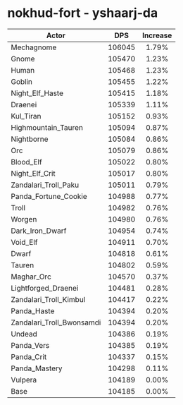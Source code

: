 # nokhud-fort - yshaarj-da
| Actor | DPS | Increase |
|---|:---:|:---:|
|Mechagnome|106045|1.79%|
|Gnome|105470|1.23%|
|Human|105468|1.23%|
|Goblin|105455|1.22%|
|Night_Elf_Haste|105415|1.18%|
|Draenei|105339|1.11%|
|Kul_Tiran|105152|0.93%|
|Highmountain_Tauren|105094|0.87%|
|Nightborne|105084|0.86%|
|Orc|105079|0.86%|
|Blood_Elf|105022|0.80%|
|Night_Elf_Crit|105017|0.80%|
|Zandalari_Troll_Paku|105011|0.79%|
|Panda_Fortune_Cookie|104988|0.77%|
|Troll|104982|0.76%|
|Worgen|104980|0.76%|
|Dark_Iron_Dwarf|104954|0.74%|
|Void_Elf|104911|0.70%|
|Dwarf|104818|0.61%|
|Tauren|104802|0.59%|
|Maghar_Orc|104570|0.37%|
|Lightforged_Draenei|104481|0.28%|
|Zandalari_Troll_Kimbul|104417|0.22%|
|Panda_Haste|104394|0.20%|
|Zandalari_Troll_Bwonsamdi|104394|0.20%|
|Undead|104386|0.19%|
|Panda_Vers|104385|0.19%|
|Panda_Crit|104337|0.15%|
|Panda_Mastery|104298|0.11%|
|Vulpera|104189|0.00%|
|Base|104185|0.00%|
